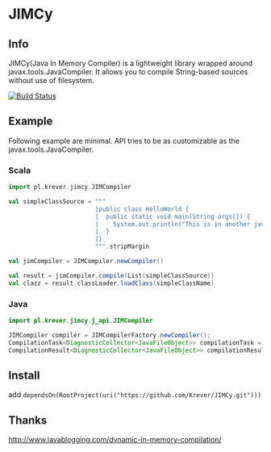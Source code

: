 # JIMCy
## Info
JIMCy(Java In Memory Compiler) is a lightweight library wrapped around javax.tools.JavaCompiler.
It allows you to compile String-based sources without use of filesystem.

[![Build Status](https://travis-ci.org/Krever/JIMCy.svg?branch=master)](https://travis-ci.org/Krever/JIMCy)
## Example
Following example are minimal. API tries to be as customizable as the javax.tools.JavaCompiler.

### Scala
```scala
import pl.krever.jimcy.JIMCompiler

val simpleClassSource = """
                        |public class HelloWorld {
                        |  public static void main(String args[]) {
                        |    System.out.println("This is in another java file");
                        |  }
                        |}
                        """.stripMargin

val jimCompiler = JIMCompiler.newCompiler()

val result = jimCompiler.compile(List(simpleClassSource))
val clazz = result.classLoader.loadClass(simpleClassName)
```
### Java
```java
import pl.krever.jimcy.j_api.JIMCompiler

JIMCompiler compiler = JIMCompilerFactory.newCompiler();
CompilationTask<DiagnosticCollector<JavaFileObject>> compilationTask = compiler.compilation(Arrays.asList("sourceCode")));
CompilationResult<DiagnosticCollector<JavaFileObject>> compilationResult = compilationTask.run();

```
## Install
add `dependsOn(RootProject(uri("https://github.com/Krever/JIMCy.git")))`


## Thanks
http://www.javablogging.com/dynamic-in-memory-compilation/


